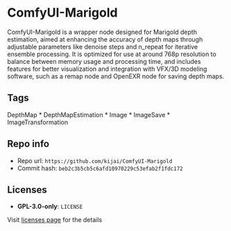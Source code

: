 # ComfyUI-Marigold
ComfyUI-Marigold is a wrapper node designed for Marigold depth estimation, aimed at enhancing the accuracy of depth maps through adjustable parameters like denoise steps and n_repeat for iterative ensemble processing. It is optimized for use at around 768p resolution to balance between memory usage and processing time, and includes features for better visualization and integration with VFX/3D modeling software, such as a remap node and OpenEXR node for saving depth maps.

## Tags
DepthMap * DepthMapEstimation * Image * ImageSave * ImageTransformation

## Repo info
- Repo url: `https://github.com/kijai/ComfyUI-Marigold`
- Commit hash: `beb2c3b5cb5c6afd10970229c53efab2f1fdc172`

## Licenses
- **GPL-3.0-only**: `LICENSE`

Visit [licenses page](licenses.md) for the details
